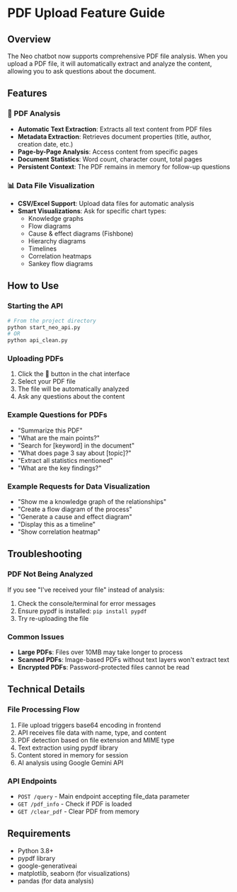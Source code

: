 # PDF Upload Feature Guide

## Overview
The Neo chatbot now supports comprehensive PDF file analysis. When you upload a PDF file, it will automatically extract and analyze the content, allowing you to ask questions about the document.

## Features

### 📄 PDF Analysis
- **Automatic Text Extraction**: Extracts all text content from PDF files
- **Metadata Extraction**: Retrieves document properties (title, author, creation date, etc.)
- **Page-by-Page Analysis**: Access content from specific pages
- **Document Statistics**: Word count, character count, total pages
- **Persistent Context**: The PDF remains in memory for follow-up questions

### 📊 Data File Visualization
- **CSV/Excel Support**: Upload data files for automatic analysis
- **Smart Visualizations**: Ask for specific chart types:
  - Knowledge graphs
  - Flow diagrams
  - Cause & effect diagrams (Fishbone)
  - Hierarchy diagrams
  - Timelines
  - Correlation heatmaps
  - Sankey flow diagrams

## How to Use

### Starting the API
```bash
# From the project directory
python start_neo_api.py
# OR
python api_clean.py
```

### Uploading PDFs
1. Click the 📎 button in the chat interface
2. Select your PDF file
3. The file will be automatically analyzed
4. Ask any questions about the content

### Example Questions for PDFs
- "Summarize this PDF"
- "What are the main points?"
- "Search for [keyword] in the document"
- "What does page 3 say about [topic]?"
- "Extract all statistics mentioned"
- "What are the key findings?"

### Example Requests for Data Visualization
- "Show me a knowledge graph of the relationships"
- "Create a flow diagram of the process"
- "Generate a cause and effect diagram"
- "Display this as a timeline"
- "Show correlation heatmap"

## Troubleshooting

### PDF Not Being Analyzed
If you see "I've received your file" instead of analysis:
1. Check the console/terminal for error messages
2. Ensure pypdf is installed: `pip install pypdf`
3. Try re-uploading the file

### Common Issues
- **Large PDFs**: Files over 10MB may take longer to process
- **Scanned PDFs**: Image-based PDFs without text layers won't extract text
- **Encrypted PDFs**: Password-protected files cannot be read

## Technical Details

### File Processing Flow
1. File upload triggers base64 encoding in frontend
2. API receives file data with name, type, and content
3. PDF detection based on file extension and MIME type
4. Text extraction using pypdf library
5. Content stored in memory for session
6. AI analysis using Google Gemini API

### API Endpoints
- `POST /query` - Main endpoint accepting file_data parameter
- `GET /pdf_info` - Check if PDF is loaded
- `GET /clear_pdf` - Clear PDF from memory

## Requirements
- Python 3.8+
- pypdf library
- google-generativeai
- matplotlib, seaborn (for visualizations)
- pandas (for data analysis)